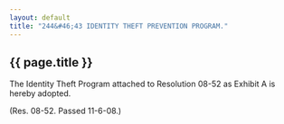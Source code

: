 ```yaml
---
layout: default 
title: "244&#46;43 IDENTITY THEFT PREVENTION PROGRAM."
---
```


{{ page.title }}
----------------

The Identity Theft Program attached to Resolution 08-52 as Exhibit A is
hereby adopted.

(Res. 08-52. Passed 11-6-08.)
